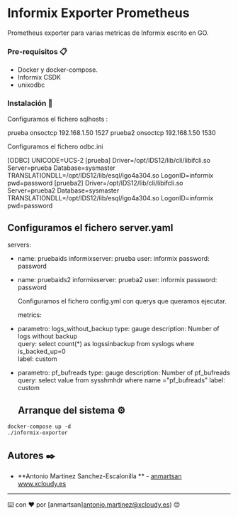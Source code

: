 # Informix Exporter Prometheus

Prometheus exporter para varias metricas de Informix escrito en GO. 

### Pre-requisitos 📋

- Docker y docker-compose.
- Informix CSDK
- unixodbc

### Instalación 🔧

Configuramos el fichero sqlhosts :

prueba		onsoctcp	192.168.1.50	1527
prueba2		onsoctcp	192.168.1.50	1530

Configuramos el fichero odbc.ini

[ODBC]
UNICODE=UCS-2
[prueba]
Driver=/opt/IDS12/lib/cli/libifcli.so
Server=prueba
Database=sysmaster
TRANSLATIONDLL=/opt/IDS12/lib/esql/igo4a304.so
LogonID=informix
pwd=password
[prueba2]
Driver=/opt/IDS12/lib/cli/libifcli.so
Server=prueba2
Database=sysmaster
TRANSLATIONDLL=/opt/IDS12/lib/esql/igo4a304.so
LogonID=informix
pwd=password

Configuramos el fichero server.yaml
---
servers:
- name: pruebaids
  informixserver: prueba
  user: informix
  password: password
- name: pruebaids2
  informixserver: prueba2
  user: informix
  password: password
  
  Configuramos el fichero config.yml con querys que queramos ejecutar.
  
  metrics:
- parametro: logs_without_backup
  type: gauge
  description: Number of logs without backup   
  query: select count(*) as logssinbackup from syslogs where is_backed_up=0  
  label: custom
- parametro: pf_bufreads
  type: gauge
  description: Number of pf_bufreads   
  query: select value  from sysshmhdr where name ="pf_bufreads"
  label: custom
  
  ## Arranque del sistema ⚙️

```
docker-compose up -d
./informix-exporter
```

## Autores ✒️



* **Antonio Martinez Sanchez-Escalonilla ** - [anmartsan](https://github.com/xcloudycompany)
    www.xcloudy.es







---
⌨️ con ❤️ por [anmartsan]antonio.martinez@xcloudy.es) 😊


